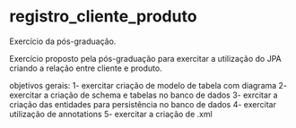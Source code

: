 # registro_cliente_produto
Exercício da pós-graduação.

Exercício proposto pela pós-graduação para exercitar a utilização do JPA criando a relação entre cliente e produto.

objetivos gerais:
1- exercitar criação de modelo de tabela com diagrama
2- exercitar a criação de schema e tabelas no banco de dados
3- exrcitar a criação das entidades para persistência no banco de dados
4- exercitar utilização de annotations
5- exercitar a criação de .xml

